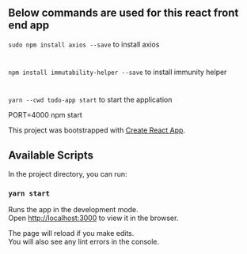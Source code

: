 ## Below commands are used for this react front end app

`sudo npm install axios --save` to install axios
#
`npm install immutability-helper --save` to install immunity helper
#
`yarn --cwd todo-app start` to start the application

PORT=4000 npm start

This project was bootstrapped with [Create React App](https://github.com/facebook/create-react-app).

## Available Scripts

In the project directory, you can run:

### `yarn start`

Runs the app in the development mode.\
Open [http://localhost:3000](http://localhost:3000) to view it in the browser.

The page will reload if you make edits.\
You will also see any lint errors in the console.

